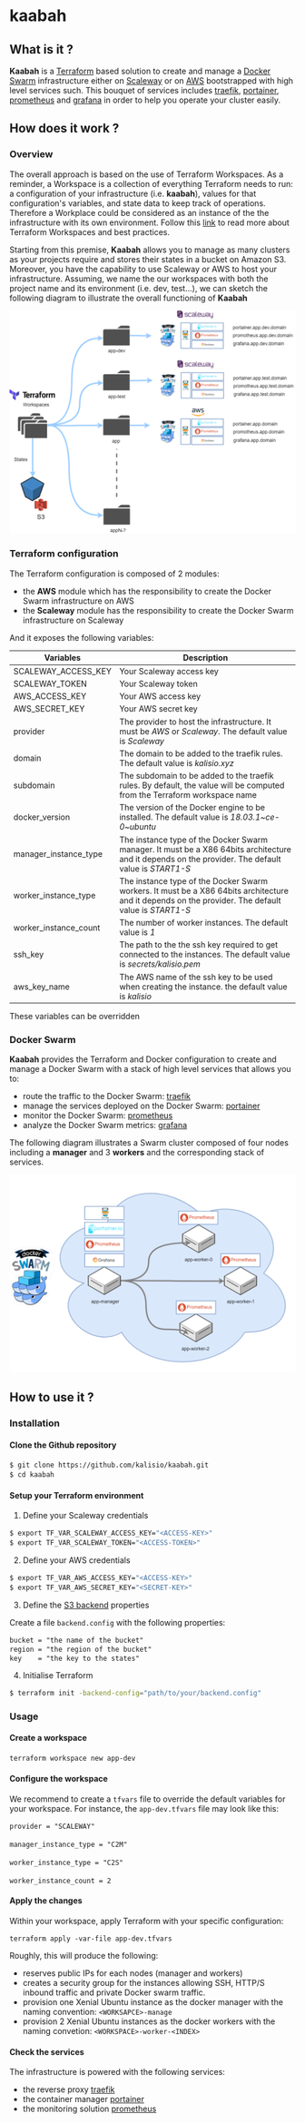 # kaabah

## What is it ?

<b>Kaabah</b> is a [Terraform](https://www.terraform.io/) based solution to create and manage a [Docker Swarm](https://docs.docker.com/engine/swarm/) infrastructure either on [Scaleway](https://www.scaleway.com/) or on [AWS](https://aws.amazon.com) bootstrapped with high level services such. This bouquet of services includes [traefik](https://traefik.io/), [portainer](https://portainer.io/), [prometheus](https://prometheus.io/) and [grafana](https://grafana.com/) in order to help you operate your cluster easily.

## How does it work ?

### Overview

The overall approach is based on the use of Terraform Workspaces. As a reminder, a Workspace  is a collection of everything Terraform needs to run: a configuration of your infrastructure (i.e. <b>kaabah</b>), values for that configuration's variables, and state data to keep track of operations. Therefore a Workplace could be considered as an instance of the the infrastructure with its own environment. Follow this [link](https://www.terraform.io/docs/enterprise/guides/recommended-practices/part1.html#the-recommended-terraform-workspace-structure) to read more about Terraform Workspaces and best practices. 

Starting from this premise, <b>Kaabah</b> allows you to manage as many clusters as your projects require and stores their states in a bucket on Amazon S3. Moreover, you have the capability to use Scaleway or AWS to host your infrastructure. Assuming, we name the our workspaces with both the project name and its environment (i.e. dev, test...), we can sketch the following diagram to illustrate the overall functioning of <b>Kaabah</b>

![Kaabah overview](./assets/kaabah-overview.png)

### Terraform configuration

The Terraform configuration is composed of 2 modules:
* the <b>AWS</b> module which has the responsibility to create the Docker Swarm infrastructure on AWS
* the <b>Scaleway</b> module has the responsibility to create the Docker Swarm infrastructure on Scaleway

And it exposes the following variables:

| Variables | Description |
|--- | --- |
| SCALEWAY_ACCESS_KEY | Your Scaleway access key |
| SCALEWAY_TOKEN | Your Scaleway token |
| AWS_ACCESS_KEY | Your AWS access key |
| AWS_SECRET_KEY | Your AWS secret key |
| provider | The provider to host the infrastructure. It must be <i>AWS</i> or <i>Scaleway</i>. The default value is <i>Scaleway</i> |
| domain | The domain to be added to the traefik rules. The default value is <i>kalisio.xyz</i> |
| subdomain | The subdomain to be added to the traefik rules. By default, the value will be computed from the Terraform workspace name |
| docker_version | The version of the Docker engine to be installed. The default value is <i>18.03.1~ce-0~ubuntu</i> |
| manager_instance_type | The instance type of the Docker Swarm manager. It must be a X86 64bits architecture and it depends on the provider. The default value is <i>START1-S</i> |
| worker_instance_type | The instance type of the Docker Swarm workers. It must be a X86 64bits architecture and it depends on the provider. The default value is <i>START1-S</i> |
| worker_instance_count | The number of worker instances. The default value is <i>1</i> |
| ssh_key | The path to the the ssh key required to get connected to the instances. The default value is <i>secrets/kalisio.pem</i> |
| aws_key_name | The AWS name of the ssh key to be used when creating the instance. the default value is <i>kalisio</i> |

These variables can be overridden 

### Docker Swarm

<b>Kaabah</b> provides the Terraform and Docker configuration to create and manage a Docker Swarm with a stack of high level services that allows you to:
* route the traffic to the Docker Swarm: [traefik](https://traefik.io/)
* manage the services deployed on the Docker Swarm: [portainer](https://portainer.io/)
* monitor the Docker Swarm: [prometheus](https://prometheus.io/)
* analyze the Docker Swarm metrics: [grafana](https://grafana.com/)

The following diagram illustrates a Swarm cluster composed of four nodes including a <b>manager</b> and 3 <b>workers</b> and the corresponding stack of services.

![swarm concept](./assets/kaabah-swarm.png)

## How to use it ?

### Installation

#### Clone the Github repository

```bash
$ git clone https://github.com/kalisio/kaabah.git
$ cd kaabah
```

#### Setup your Terraform environment

1. Define your Scaleway credentials

```bash
$ export TF_VAR_SCALEWAY_ACCESS_KEY="<ACCESS-KEY>"
$ export TF_VAR_SCALEWAY_TOKEN="<ACCESS-TOKEN>" 
```

2. Define your AWS credentials

```bash
$ export TF_VAR_AWS_ACCESS_KEY="<ACCESS-KEY>"
$ export TF_VAR_AWS_SECRET_KEY="<SECRET-KEY>" 
```

3. Define the [S3 backend](https://www.terraform.io/docs/backends/types/s3.html) properties 

Create a file `backend.config` with the following properties:
```
bucket = "the name of the bucket"
region = "the region of the bucket"
key    = "the key to the states"
```

4. Initialise Terraform

```bash
$ terraform init -backend-config="path/to/your/backend.config"
```

### Usage

#### Create a workspace

```bash
terraform workspace new app-dev
```

#### Configure the workspace

We recommend to create a `tfvars` file to override the default variables for your workspace. For instance, the `app-dev.tfvars` file may look like this:

```
provider = "SCALEWAY"

manager_instance_type = "C2M"

worker_instance_type = "C2S"

worker_instance_count = 2
```

#### Apply the changes

Within your workspace, apply Terraform with your specific configuration:

```
terraform apply -var-file app-dev.tfvars
```

Roughly, this will produce the following:
* reserves public IPs for each nodes (manager and workers)
* creates a security group for the instances allowing SSH, HTTP/S inbound traffic and private Docker swarm traffic.
* provision one Xenial Ubuntu instance as the docker manager with the naming convention:  `<WORKSAPCE>-manage`
* provision 2 Xenial Ubuntu instances as the docker workers with the naming convetion: `<WORKSPACE>-worker-<INDEX>`

#### Check the services

The infrastructure is powered with the following services:
* the reverse proxy [traefik](https://docs.traefik.io)
* the container manager [portainer](https://portainer.readthedocs.io) 
* the monitoring solution [prometheus](https://prometheus.io) 



